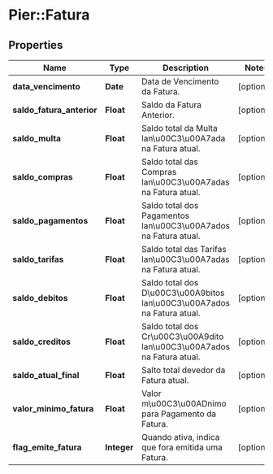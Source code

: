 # Pier::Fatura

## Properties
Name | Type | Description | Notes
------------ | ------------- | ------------- | -------------
**data_vencimento** | **Date** | Data de Vencimento da Fatura. | [optional] 
**saldo_fatura_anterior** | **Float** | Saldo da Fatura Anterior. | [optional] 
**saldo_multa** | **Float** | Saldo total da Multa lan\u00C3\u00A7ada na Fatura atual. | [optional] 
**saldo_compras** | **Float** | Saldo total das Compras lan\u00C3\u00A7adas na Fatura atual. | [optional] 
**saldo_pagamentos** | **Float** | Saldo total dos Pagamentos lan\u00C3\u00A7ados na Fatura atual. | [optional] 
**saldo_tarifas** | **Float** | Saldo total das Tarifas lan\u00C3\u00A7adas na Fatura atual. | [optional] 
**saldo_debitos** | **Float** | Saldo total dos D\u00C3\u00A9bitos lan\u00C3\u00A7ados na Fatura atual. | [optional] 
**saldo_creditos** | **Float** | Saldo total dos Cr\u00C3\u00A9dito lan\u00C3\u00A7ados na Fatura atual. | [optional] 
**saldo_atual_final** | **Float** | Salto total devedor da Fatura atual. | [optional] 
**valor_minimo_fatura** | **Float** | Valor m\u00C3\u00ADnimo para Pagamento da Fatura. | [optional] 
**flag_emite_fatura** | **Integer** | Quando ativa, indica que fora emitida uma Fatura. | [optional] 



